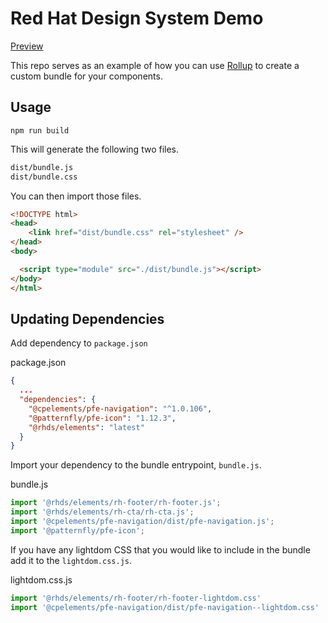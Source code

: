 # Red Hat Design System Demo

[Preview](https://rollup-rhds-demo.vercel.app/)

This repo serves as an example of how you can use [Rollup](https://rollupjs.org/guide/en/) to create a custom bundle for your components.

## Usage

```
npm run build
```

This will generate the following two files.

```bash
dist/bundle.js
dist/bundle.css
```

You can then import those files.

```html
<!DOCTYPE html>
<head>
	<link href="dist/bundle.css" rel="stylesheet" />
</head>
<body>

  <script type="module" src="./dist/bundle.js"></script>
</body>
</html>
```


## Updating Dependencies

Add dependency to `package.json`

package.json
```json
{
  ...
  "dependencies": {
    "@cpelements/pfe-navigation": "^1.0.106",
    "@patternfly/pfe-icon": "1.12.3",
    "@rhds/elements": "latest"
  }
}
```

Import your dependency to the bundle entrypoint, `bundle.js`.

bundle.js
```js
import '@rhds/elements/rh-footer/rh-footer.js';
import '@rhds/elements/rh-cta/rh-cta.js';
import '@cpelements/pfe-navigation/dist/pfe-navigation.js';
import '@patternfly/pfe-icon';
```

If you have any lightdom CSS that you would like to include in the bundle add it to the `lightdom.css.js`.

lightdom.css.js
```js
import '@rhds/elements/rh-footer/rh-footer-lightdom.css'
import '@cpelements/pfe-navigation/dist/pfe-navigation--lightdom.css'
```
